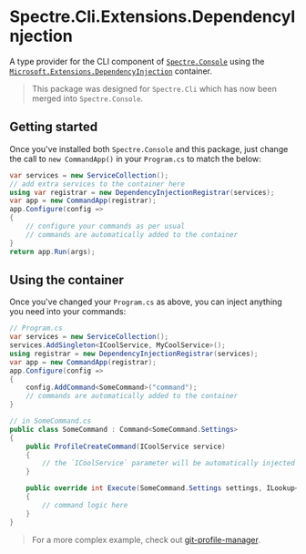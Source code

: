 # Spectre.Cli.Extensions.DependencyInjection

A type provider for the CLI component of [`Spectre.Console`](https://github.com/spectresystems/spectre.console)  using the [`Microsoft.Extensions.DependencyInjection`](https://www.nuget.org/packages/Microsoft.Extensions.DependencyInjection/) container.

> This package was designed for `Spectre.Cli` which has now been merged into `Spectre.Console`.

## Getting started

Once you've installed both `Spectre.Console` and this package, just change the call to `new CommandApp()` in your `Program.cs` to match the below:

```csharp
var services = new ServiceCollection();
// add extra services to the container here
using var registrar = new DependencyInjectionRegistrar(services);
var app = new CommandApp(registrar);
app.Configure(config =>
{
    // configure your commands as per usual
    // commands are automatically added to the container
}
return app.Run(args);
```

## Using the container

Once you've changed your `Program.cs` as above, you can inject anything you need into your commands:

```csharp
// Program.cs
var services = new ServiceCollection();
services.AddSingleton<ICoolService, MyCoolService>();
using registrar = new DependencyInjectionRegistrar(services);
var app = new CommandApp(registrar);
app.Configure(config =>
{
    config.AddCommand<SomeCommand>("command");
    // commands are automatically added to the container
}
```

```csharp
// in SomeCommand.cs
public class SomeCommand : Command<SomeCommand.Settings>
{
    public ProfileCreateCommand(ICoolService service)
    {
        // the `ICoolService` parameter will be automatically injected with an instance of `MyCoolService`
    }

    public override int Execute(SomeCommand.Settings settings, ILookup<string, string> unmapped)
    {
        // command logic here
    }
}
```

> For a more complex example, check out [git-profile-manager](https://github.com/agc93/git-profile-manager).
